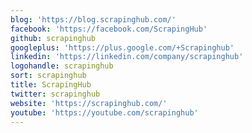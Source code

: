 ```yaml
---
blog: 'https://blog.scrapinghub.com/'
facebook: 'https://facebook.com/ScrapingHub'
github: scrapinghub
googleplus: 'https://plus.google.com/+Scrapinghub'
linkedin: 'https://linkedin.com/company/scrapinghub'
logohandle: scrapinghub
sort: scrapinghub
title: ScrapingHub
twitter: scrapinghub
website: 'https://scrapinghub.com/'
youtube: 'https://youtube.com/scrapinghub'
---
```

